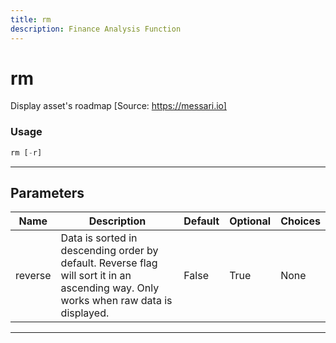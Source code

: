 ```yaml
---
title: rm
description: Finance Analysis Function
---
```


# rm

Display asset's roadmap [Source: https://messari.io]

### Usage

```python
rm [-r]
```

---

## Parameters

| Name | Description | Default | Optional | Choices |
| ---- | ----------- | ------- | -------- | ------- |
| reverse | Data is sorted in descending order by default. Reverse flag will sort it in an ascending way. Only works when raw data is displayed. | False | True | None |

---
